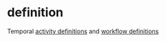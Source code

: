 # definition
Temporal [activity definitions](https://docs.temporal.io/activities/#activity-definition) and [workflow definitions](https://docs.temporal.io/workflows#workflow-definitions)
